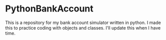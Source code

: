 ﻿# PythonBankAccount
This is a repository for my bank account simulator written in python. I made this to practice coding with objects and classes. I'll update this when I have time.
